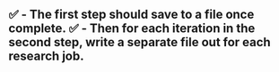 ✅ - The first step should save to a file once complete.
✅ - Then for each iteration in the second step, write a separate file out for each research job.
   - 